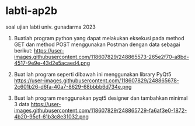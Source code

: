 # labti-ap2b
soal ujian labti univ. gunadarma 2023

1. Buatlah program python yang dapat melakukan eksekusi pada method GET dan method POST menggunakan Postman dengan data sebagai berikut:
   https://user-images.githubusercontent.com/118607829/248865573-265e2f70-a8bd-4517-9e9e-43d2e5acaed4.png

2. Buat lah program seperti dibawah ini menggunakan library PyQt5
   https://user-images.githubusercontent.com/118607829/248865678-2c601b26-d6fa-40a7-8629-68bbbb6d734e.png

3. Buat lah program menggunakan pyqt5 designer dan tambahkan minimal 3 data
   https://user-images.githubusercontent.com/118607829/248865729-fa6af3e0-1872-4b20-95cf-61b3c8e31032.png
